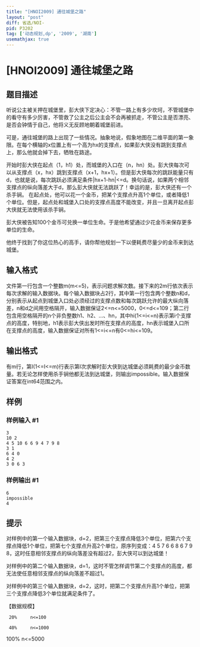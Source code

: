 ```yaml
---
title: "[HNOI2009] 通往城堡之路"
layout: "post"
diff: 省选/NOI-
pid: P3202
tag: ['动态规划,dp', '2009', '湖南']
usemathjax: true
---
```


# [HNOI2009] 通往城堡之路
## 题目描述

听说公主被关押在城堡里，彭大侠下定决心：不管一路上有多少坎坷，不管城堡中的看守有多少厉害，不管救了公主之后公主会不会再被抓走，不管公主是否漂亮、是否会钟情于自己，他将义无反顾地朝着城堡前进。

可是，通往城堡的路上出现了一些情况。抽象地说，假象地图在二维平面的第一象限。在每个横轴的x位置上有一个高为hx的支撑点，如果彭大侠没有跳到支撑点上，那么他就会掉下去，牺牲在路途。

开始时彭大侠在起点（1，h1）处，而城堡的入口在（n，hn）处。彭大侠每次可以从支撑点（x，hx）跳到支撑点（x+1，hx+1）。但是彭大侠每次的跳跃能量只有d，也就是说，每次跳跃必须满足条件|hx+1-hn|<=d。换句话说，如果两个相邻支撑点的纵向落差大于d，那么彭大侠就无法跳跃了！幸运的是，彭大侠还有一个杀手锏。
在起点处，他可以花一个金币，把某个支撑点升高1个单位，或者降低1个单位。但是，起点处和城堡入口处的支撑点高度不能改变，并且一旦离开起点彭大侠就无法使用该杀手锏。

彭大侠被告知100个金币可兑换一单位生命。于是他希望通过少花金币来保存更多单位的生命。

他终于找到了你这位热心的高手，请你帮他规划一下以便耗费尽量少的金币来到达城堡。

## 输入格式

文件第一行包含一个整数m(m<=5)，表示问题求解次数。接下来的2m行依次表示每次求解的输入数据块。每个输入数据块占2行，其中第一行包含两个整数n和d，分别表示从起点到城堡入口处必须经过的支撑点数和每次跳跃允许的最大纵向落差，n和d之间用空格隔开，输入数据保证2<=n<=5000，0<=d<=109；第二行包含用空格隔开的n个非负整数h1、h2、...、hn，其中hi(1<=i<=n)表示第i个支撑点的高度，特别地，h1表示彭大侠出发时所在支撑点的高度，hn表示城堡入口所在支撑点的高度，输入数据保证对所有1<=i<=n有0<=hi<=109。

## 输出格式

有m行，第I(1<=I<=m)行表示第I次求解时彭大侠到达城堡必须耗费的最少金币数量。若无论怎样使用杀手锏他都无法到达城堡，则输出impossible。输入数据保证答案在int64范围之内。

## 样例

### 样例输入 #1
```
3
10 2
4 5 10 6 6 9 4 7 9 8
3 1
6 4 0
4 2
3 0 6 3
```
### 样例输出 #1
```
6
impossible
4
```
## 提示

对样例中的第一个输入数据块，d=2，把第三个支撑点降低3个单位，把第六个支撑点降低1个单位，把第七个支撑点升高2个单位，原序列变成：4 5 7 6 6 8 6 7 9 8，这时任意相邻支撑点的纵向落差没有超过2，彭大侠可以到达城堡！

对样例中的第二个输入数据块，d=1，这时不管怎样调节第二个支撑点的高度，都无法使任意相邻支撑点的纵向落差不超过1。

对样例中的第三个输入数据块，d=2，这时，把第二个支撑点升高1个单位，把第三个支撑点降低3个单位就满足条件了。

【数据规模】

     20%     n<=100

     40%     n<=1000

100%    n<=5000

